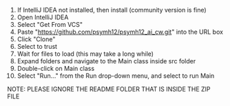 1. If IntelliJ IDEA not installed, then install (community version is fine)
2. Open IntelliJ IDEA
3. Select "Get From VCS"
4. Paste "https://github.com/psymh12/psymh12_ai_cw.git" into the URL box
5. Click "Clone"
6. Select to trust
7. Wait for files to load (this may take a long while)
8. Expand folders and navigate to the Main class inside src folder
9. Double-click on Main class
10. Select "Run..." from the Run drop-down menu, and select to run Main

NOTE: PLEASE IGNORE THE README FOLDER THAT IS INSIDE THE ZIP FILE